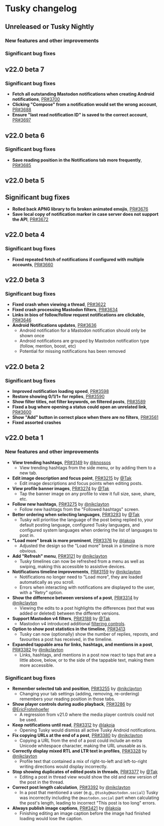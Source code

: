 # Tusky changelog

## Unreleased or Tusky Nightly

### New features and other improvements

### Significant bug fixes

## v22.0 beta 7

### Significant bug fixes

- **Fetch all outstanding Mastodon notifications when creating Android notifications**, [PR#3700](https://github.com/tuskyapp/Tusky/pull/3700)
- **Clicking "Compose" from a notification would set the wrong account**, [PR#3688](https://github.com/tuskyapp/Tusky/pull/3688)
- **Ensure "last read notification ID" is saved to the correct account**, [PR#3697](https://github.com/tuskyapp/Tusky/pull/3697)

## v22.0 beta 6

### Significant bug fixes

- **Save reading position in the Notifications tab more frequently**, [PR#3685](https://github.com/tuskyapp/Tusky/pull/3685)

## v22.0 beta 5

## Significant bug fixes

- **Rolled back APNG library to fix broken animated emojis**, [PR#3676](https://github.com/tuskyapp/Tusky/pull/3676)
- **Save local copy of notification marker in case server does not support the API**, [PR#3672](https://github.com/tuskyapp/Tusky/pull/3672)

## v22.0 beta 4

### Significant bug fixes

- **Fixed repeated fetch of notifications if configured with multiple accounts**, [PR#3660](https://github.com/tuskyapp/Tusky/pull/3660)

## v22.0 beta 3

### Significant bug fixes

- **Fixed crash when viewing a thread**, [PR#3622](https://github.com/tuskyapp/Tusky/pull/3622)
- **Fixed crash processing Mastodon filters**, [PR#3634](https://github.com/tuskyapp/Tusky/pull/3634)
- **Links in bios of follow/follow request notifications are clickable**, [PR#3646](https://github.com/tuskyapp/Tusky/pull/3646)
- **Android Notifications updates**, [PR#3636](https://github.com/tuskyapp/Tusky/pull/3626)
  - Android notification for a Mastodon notification should only be shown once
  - Android notifications are grouped by Mastodon notification type (follow, mention, boost, etc)
  - Potential for missing notifications has been removed

## v22.0 beta 2

### Significant bug fixes

- **Improved notification loading speed**, [PR#3598](https://github.com/tuskyapp/Tusky/pull/3598)
- **Restore showing 0/1/1+ for replies**, [PR#3590](https://github.com/tuskyapp/Tusky/pull/3590)
- **Show filter titles, not filter keywords, on filtered posts**, [PR#3589](https://github.com/tuskyapp/Tusky/pull/3589)
- **Fixed a bug where opening a status could open an unrelated link**, [PR#3600](https://github.com/tuskyapp/Tusky/pull/3600)
- **Show "Add" button in correct place when there are no filters**, [PR#3561](https://github.com/tuskyapp/Tusky/pull/3561)
- **Fixed assorted crashes**

## v22.0 beta 1

### New features and other improvements

- **View trending hashtags**, [PR#3149](https://github.com/tuskyapp/Tusky/pull/3149) by [@knossos](https://fosstodon.org/@knossos)
  - View trending hashtags from the side menu, or by adding them to a new tab.
- **Edit image description and focus point**, [PR#3215](https://github.com/tuskyapp/Tusky/pull/3215) by [@Tak](https://mastodon.gamedev.place/@Tak)
  - Edit image descriptions and focus points when editing posts.
- **View profile banner images**, [PR#3274](https://github.com/tuskyapp/Tusky/pull/3274) by [@Tak](https://mastodon.gamedev.place/@Tak)
  - Tap the banner image on any profile to view it full size, save, share, etc.
- **Follow new hashtags**, [PR#3275](https://github.com/tuskyapp/Tusky/pull/3275) by [@nikclayton](https://mastodon.social/@nikclayton)
  - Follow new hashtags from the "Followed hashtags" screen.
- **Better ordering when selecting languages**, [PR#3293](https://github.com/tuskyapp/Tusky/pull/3293) by [@Tak](https://mastodon.gamedev.place/@Tak)
  - Tusky will prioritise the language of the post being replied to, your default posting language, configured Tusky languages, and configured system languages when ordering the list of languages to post in.
- **"Load more" break is more prominent**, [PR#3376](https://github.com/tuskyapp/Tusky/pull/3376) by [@lakoja](https://freiburg.social/@lakoja)
  - Adjusted the design so the "Load more" break in a timeline is more obvious.
- **Add "Refresh" menu**, [PR#3121](https://github.com/tuskyapp/Tusky/pull/3121) by [@nikclayton](https://mastodon.social/@nikclayton)
  - Tusky timelines can now be refreshed from a menu as well as swiping, making this accessible to assistive devices.
- **Notifications timeline improvements**, [PR#3159](https://github.com/tuskyapp/Tusky/pull/3159) by [@nikclayton](https://mastodon.social/@nikclayton)
  - Notifications no longer need to "Load more", they are loaded automatically as you scroll.
  - Errors when interacting with notifications are displayed to the user, with a "Retry" option.
- **Show the difference between versions of a post**, [PR#3314](https://github.com/tuskyapp/Tusky/pull/3314) by [@nikclayton](https://mastodon.social/@nikclayton)
  - Viewing the edits to a post highlights the differences (text that was added or deleted) between the different versions.
- **Support Mastodon v4 filters**, [PR#3188](https://github.com/tuskyapp/Tusky/pull/3188) by [@Tak](https://mastodon.gamedev.place/@Tak)
  - Mastodon v4 introduced additional [filtering controls](https://docs.joinmastodon.org/user/moderating/#filters).
- **Option to show post statistics in the timeline**, [PR#3413](https://github.com/tuskyapp/Tusky/pull/3413)
  - Tusky can now (optionally) show the number of replies, reposts, and favourites a post has received, in the timeline.
- **Expanded tappable area for links, hashtags, and mentions in a post**, [PR#3382](https://github.com/tuskyapp/Tusky/pull/3382) by [@nikclayton](https://mastodon.social/@nikclayton)
  - Links, hashtags, and mentions in a post now react to taps that are a little above, below, or to the side of the tappable text, making them more accessible.

### Significant bug fixes

- **Remember selected tab and position**, [PR#3255](https://github.com/tuskyapp/Tusky/pull/3255) by [@nikclayton](https://mastodon.social/@nikclayton)
  - Changing your tab settings (adding, removing, re-ordering) remembers your reading position in those tabs.
- **Show player controls during audio playback**, [PR#3286](https://github.com/tuskyapp/Tusky/pull/3286) by [@EricFrohnhoefer](https://mastodon.social/@EricFrohnhoefer)
  - A regression from v21.0 where the media player controls could not be used.
- **Keep notifications until read**, [PR#3312](https://github.com/tuskyapp/Tusky/pull/3312) by [@lakoja](https://freiburg.social/@lakoja)
  - Opening Tusky would dismiss all active Tusky Android notifications.
- **Fix copying URLs at the end of a post**, [PR#3380](https://github.com/tuskyapp/Tusky/pull/3380) by [@nikclayton](https://mastodon.social/@nikclayton)
  - Copying a URL from the end of a post could include an extra Unicode whitespace character, making the URL unusable as is.
- **Correctly display mixed RTL and LTR text in profiles**, [PR#3328](https://github.com/tuskyapp/Tusky/pull/3328) by [@nikclayton](https://mastodon.social/@nikclayton)
  - Profile text that contained a mix of right-to-left and left-to-right writing directions would display incorrectly.
- **Stop showing duplicates of edited posts in threads**, [PR#3377](https://github.com/tuskyapp/Tusky/pull/3377) by [@Tak](https://mastodon.gamedev.place/@Tak)
  - Editing a post in thread view would show the old and new version of the post in the thread.
- **Correct post length calculation**, [PR#3392](https://github.com/tuskyapp/Tusky/pull/3392) by [@nikclayton](https://mastodon.social/@nikclayton)
  - In a post that mentioned a user (e.g., `@tusky@mastodon.social`) Tusky was incorrectly including the `@mastodon.social` part when calculating the post's length, leading to incorrect "This post is too long" errors.
- **Always publish image captions**, [PR#3421](https://github.com/tuskyapp/Tusky/pull/3421) by [@lakoja](https://freiburg.social/@lakoja)
  - Finishing editing an image caption before the image had finished loading would lose the caption.
